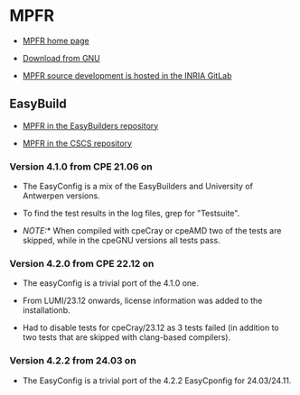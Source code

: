 # MPFR

-   [MPFR home page](https://www.mpfr.org/)

-   [Download from GNU](https://ftp.gnu.org/gnu/mpfr/)

-   [MPFR source development is hosted in the INRIA GitLab](https://gitlab.inria.fr/mpfr/mpfr)


## EasyBuild

-   [MPFR in the EasyBuilders repository](https://github.com/easybuilders/easybuild-easyconfigs/tree/develop/easybuild/easyconfigs/m/MPFR)

-   [MPFR in the CSCS repository](https://github.com/eth-cscs/production/tree/master/easybuild/easyconfigs/m/MPFR)

### Version 4.1.0 from CPE 21.06 on

-   The EasyConfig is a mix of the EasyBuilders and University of Antwerpen versions.

-   To find the test results in the log files, grep for "Testsuite".

  -  *NOTE:** When compiled with cpeCray or cpeAMD two of the tests are skipped, while
    in the cpeGNU versions all tests pass.

 
### Version 4.2.0 from CPE 22.12 on

-   The easyConfig is a trivial port of the 4.1.0 one.

-   From LUMI/23.12 onwards, license information was added to the installationb.

-   Had to disable tests for cpeCray/23.12 as 3 tests failed (in addition to two tests
    that are skipped with clang-based compilers).

    
### Version 4.2.2 from 24.03 on

-   The EasyConfig is a trivial port of the 4.2.2 EasyCponfig for 24.03/24.11.
    
